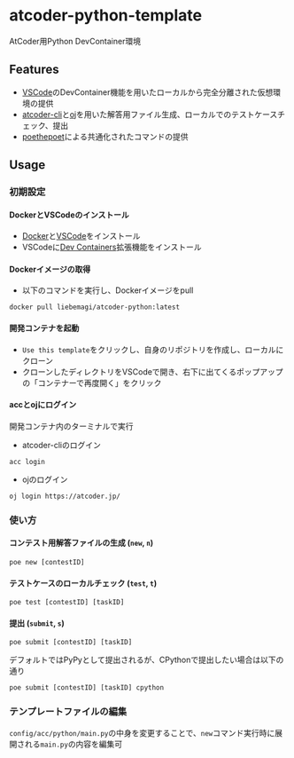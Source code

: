 # atcoder-python-template

AtCoder用Python DevContainer環境

## Features

- [VSCode](https://code.visualstudio.com/)のDevContainer機能を用いたローカルから完全分離された仮想環境の提供
- [atcoder-cli](https://github.com/Tatamo/atcoder-cli)と[oj](https://github.com/online-judge-tools/oj)を用いた解答用ファイル生成、ローカルでのテストケースチェック、提出
- [poethepoet](https://github.com/nat-n/poethepoet)による共通化されたコマンドの提供

## Usage

### 初期設定

#### DockerとVSCodeのインストール

- [Docker](https://www.docker.com/)と[VSCode](https://code.visualstudio.com/)をインストール
- VSCodeに[Dev Containers](https://marketplace.visualstudio.com/items?itemName=ms-vscode-remote.remote-containers)拡張機能をインストール

#### Dockerイメージの取得

- 以下のコマンドを実行し、Dockerイメージをpull

```
docker pull liebemagi/atcoder-python:latest
```

#### 開発コンテナを起動

- `Use this template`をクリックし、自身のリポジトリを作成し、ローカルにクローン
- クローンしたディレクトリをVSCodeで開き、右下に出てくるポップアップの「コンテナーで再度開く」をクリック

#### accとojにログイン

開発コンテナ内のターミナルで実行

- atcoder-cliのログイン

```
acc login
```

- ojのログイン

```
oj login https://atcoder.jp/
```

### 使い方

#### コンテスト用解答ファイルの生成 (`new`, `n`)

```
poe new [contestID]
```

#### テストケースのローカルチェック (`test`, `t`)

```
poe test [contestID] [taskID]
```

#### 提出 (`submit`, `s`)

```
poe submit [contestID] [taskID]
```

デフォルトではPyPyとして提出されるが、CPythonで提出したい場合は以下の通り

```
poe submit [contestID] [taskID] cpython
```

### テンプレートファイルの編集

`config/acc/python/main.py`の中身を変更することで、`new`コマンド実行時に展開される`main.py`の内容を編集可

